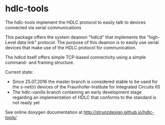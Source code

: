 # hdlc-tools
The hdlc-tools implement the HDLC protocol to easily talk to devices connected via serial communications

This package offers the system deamon "hdlcd" that implements the "high-Level data link" protocol. The purpose of
this deamon is to easily use serial devices that make use of the HDLC protocol for communication.

The hdlcd itself offers simple TCP-based connectivity using a simple command- and framing structure.

Current state:
- Since 25.07.2016 the master branch is considered stable to be used for the s-net(r) devices of the Fraunhofer-Institute for Integrated Circuits IIS
- The hdlc-vanilla branch containing an early development stage regarding an implementation of HDLC that conforms to the standard is not ready yet

See online doxygen documentation at http://strunzdesign.github.io/hdlc-tools/

